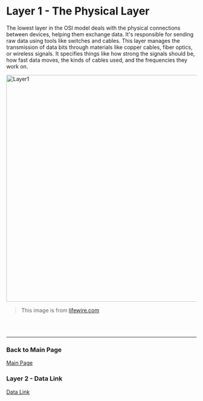 # Layer 1 - The Physical Layer

The lowest layer in the OSI model deals with the physical connections between devices, helping them exchange data. It's responsible for sending raw data using tools like switches and cables. This layer manages the transmission of data bits through materials like copper cables, fiber optics, or wireless signals. It specifies things like how strong the signals should be, how fast data moves, the kinds of cables used, and the frequencies they work on.

<img src= "https://www.lifewire.com/thmb/0tWvThahAVRNHDb6Vpw0m7MnD5k=/1500x0/filters:no_upscale():max_bytes(150000):strip_icc()/layers-of-the-osi-model-illustrated-818017-finalv1-2-ct-ed94d33e885a41748071ca15289605c9.png" alt="Layer1" width="600" />

> This image is from [lifewire.com](https://www.lifewire.com/layers-of-the-osi-model-illustrated-818017)
 <br>
 <br>
 
---
### Back to Main Page
[Main Page](README.md)
### Layer 2 - Data Link
[Data Link](datalink.md)
